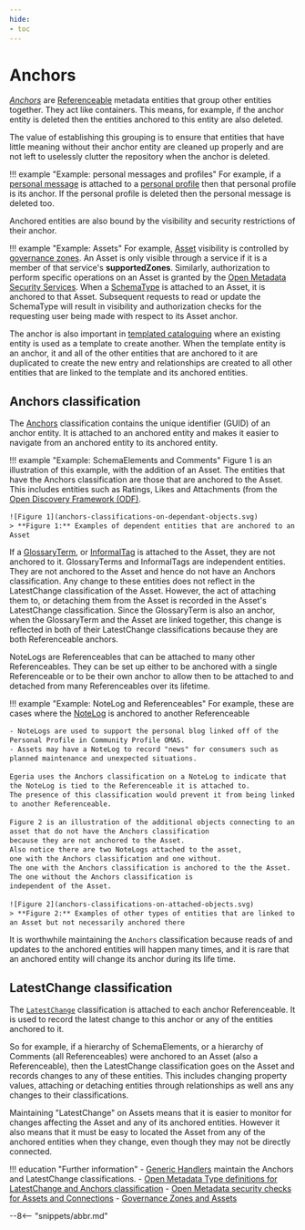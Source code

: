 ```yaml
---
hide:
- toc
---
```


<!-- SPDX-License-Identifier: CC-BY-4.0 -->
<!-- Copyright Contributors to the ODPi Egeria project. -->

# Anchors

*[Anchors](/egeria-docs/concepts/anchor)* are [Referenceable](/egeria-docs/concepts/referenceable) metadata entities that group other entities together.  They act like containers.  This means, for example, if the anchor entity is deleted then the entities anchored to this entity are also deleted.  

The value of establishing this grouping is to ensure that entities that have little meaning without their anchor entity are cleaned up properly and are not left to uselessly clutter the repository when the anchor is deleted. 

!!! example "Example: personal messages and profiles"
    For example, if a [personal message](/egeria-docs/concepts/personal-message) is attached to a [personal profile](/egeria-docs/concepts/personal-profile) then that personal profile is its anchor.  If the personal profile is deleted then the personal message is deleted too.

Anchored entities are also bound by the visibility and security restrictions of their anchor. 

!!! example "Example: Assets"
    For example, [Asset](/egeria-docs/concepts/asset) visibility is controlled by [governance zones](/egeria-docs/features/governance-zoning/overview). An Asset is only visible through a service if it is a member of that service's **supportedZones**.  Similarly,   authorization to perform specific operations on an Asset is granted by the [Open Metadata Security Services](/egeria-docs/features/metadata-security).  When a [SchemaType](/egeria-docs/types/5/0501-Schema-Elements/#schematype) is attached to an Asset, it is anchored to that Asset. Subsequent requests to read or update the SchemaType will result in visibility and authorization checks for the requesting user being made with respect to its Asset anchor.
    
The anchor is also important in [templated cataloguing](/egeria-docs/features/templated-cataloguing/overview) where an existing entity is used as a template to create another.  When the template entity is an anchor, it and all of the other entities that are anchored to it are duplicated to create the new entry and relationships are created to all other entities that are linked to the template and its anchored entities.

## Anchors classification

The [Anchors](/egeria-docs/types/0/0010-Basic-Model/#Anchors) classification contains the unique identifier (GUID) of an anchor entity.  It is attached to an anchored entity and makes it easier to navigate from an anchored entity to its anchored entity.


!!! example "Example: SchemaElements and Comments"
    Figure 1 is an illustration of this example, with the addition of an Asset. The entities that have the Anchors classification are those that are anchored to the Asset.  This includes entities such as Ratings, Likes and Attachments (from the [Open Discovery Framework (ODF)](/egeria-docs/frameworks/odf/overview).

    ![Figure 1](anchors-classifications-on-dependant-objects.svg)
    > **Figure 1:** Examples of dependent entities that are anchored to an Asset

If a [GlossaryTerm](/egeria-docs/concepts/glossary-term), or [InformalTag](/egeria-docs/concepts/informal-tag) is attached to the Asset, they are not anchored to it. GlossaryTerms and InformalTags are independent entities. They are not anchored to the Asset and hence do not have an Anchors classification. Any change to these entities does not reflect in the LatestChange classification of the Asset. However, the act of attaching them to, or detaching them from the Asset is recorded in the Asset's LatestChange classification. Since the GlossaryTerm is also an anchor, when the GlossaryTerm and the Asset are linked together, this change is reflected in both of their LatestChange classifications because they are both Referenceable anchors.

NoteLogs are Referenceables that can be attached to many other Referenceables. They can be set up either to be anchored with a single Referenceable or to be their own anchor to allow then to be attached to and detached from many Referenceables over its lifetime.

!!! example "Example: NoteLog and Referenceables"
    For example, these are cases where the [NoteLog](/egeria-docs/concepts/note-log) is anchored to another Referenceable

    - NoteLogs are used to support the personal blog linked off of the Personal Profile in Community Profile OMAS.
    - Assets may have a NoteLog to record "news" for consumers such as planned maintenance and unexpected situations.

    Egeria uses the Anchors classification on a NoteLog to indicate that the NoteLog is tied to the Referenceable it is attached to. 
    The presence of this classification would prevent it from being linked to another Referenceable.

    Figure 2 is an illustration of the additional objects connecting to an asset that do not have the Anchors classification
    because they are not anchored to the Asset.
    Also notice there are two NoteLogs attached to the asset,
    one with the Anchors classification and one without.
    The one with the Anchors classification is anchored to the the Asset. The one without the Anchors classification is
    independent of the Asset.
    
    ![Figure 2](anchors-classifications-on-attached-objects.svg)
    > **Figure 2:** Examples of other types of entities that are linked to an Asset but not necessarily anchored there
    
It is worthwhile maintaining the `Anchors` classification because reads of and updates to the anchored entities will happen many times, and it is rare that an anchored entity will change its anchor during its life time.
    
## LatestChange classification

The [`LatestChange`](/egeria-docs/types/0/0011-Managing-Referenceables/#LatestChange) classification is attached to each anchor Referenceable. It is used to record the latest change to this anchor or any of the entities anchored to it.

So for example, if a hierarchy of SchemaElements, or a hierarchy of Comments (all Referenceables) were anchored to an Asset (also a Referenceable), then the LatestChange classification goes on the Asset and records changes to any of these entities. This includes changing property values, attaching or detaching entities through relationships as well ans any changes to their classifications.

Maintaining "LatestChange" on Assets means that it is easier to monitor for changes affecting the Asset and any of its anchored entities. However it also means that it must be easy to located the Asset from any of the anchored entities when they change, even though they may not be directly connected.
    
!!! education "Further information"
    - [Generic Handlers](/egeria-docs/services/generic-handlers) maintain the Anchors and LatestChange classifications.
    - [Open Metadata Type definitions for LatestChange and Anchors classification](/egeria-docs/types/0/0011-Managing-Referenceables)
    - [Open Metadata security checks for Assets and Connections](/egeria-docs/features/metadata-security/overview)
    - [Governance Zones and Assets](/egeria-docs/features/governance-zoning/overview)
    


--8<-- "snippets/abbr.md"
